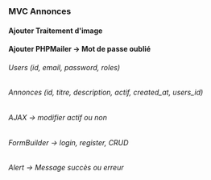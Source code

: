 ### MVC Annonces
#### Ajouter Traitement d'image 
#### Ajouter PHPMailer -> Mot de passe oublié

######  Users (id, email, password, roles)
######  Annonces (id, titre, description, actif, created_at, users_id)

######  AJAX -> modifier actif ou non
######  FormBuilder -> login, register, CRUD
######  Alert -> Message succès ou erreur
